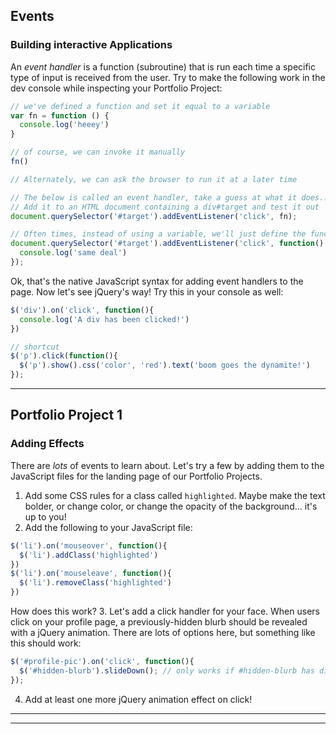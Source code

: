 ## Events
### Building interactive Applications

An _event handler_ is a function (subroutine) that is run each time a specific type of input is received from the user. Try to make the following work in the dev console while inspecting your Portfolio Project:

```javascript
// we've defined a function and set it equal to a variable
var fn = function () {
  console.log('heeey')
}

// of course, we can invoke it manually
fn()

// Alternately, we can ask the browser to run it at a later time

// The below is called an event handler, take a guess at what it does...
// Add it to an HTML document containing a div#target and test it out
document.querySelector('#target').addEventListener('click', fn);

// Often times, instead of using a variable, we'll just define the function inline
document.querySelector('#target').addEventListener('click', function() {
  console.log('same deal')
});
```

Ok, that's the native JavaScript syntax for adding event handlers to the page. Now let's see jQuery's way! Try this in your console as well:

```javascript
$('div').on('click', function(){
  console.log('A div has been clicked!')
})

// shortcut
$('p').click(function(){
  $('p').show().css('color', 'red').text('boom goes the dynamite!')
});
```

---

## Portfolio Project 1
### Adding Effects

There are _lots_ of events to learn about. Let's try a few by adding them to the JavaScript files for the landing page of our Portfolio Projects.

1. Add some CSS rules for a class called `highlighted`. Maybe make the text bolder, or change color, or change the opacity of the background... it's up to you!
2. Add the following to your JavaScript file:

```javascript
$('li').on('mouseover', function(){
  $('li').addClass('highlighted')
})
$('li').on('mouseleave', function(){
  $('li').removeClass('highlighted')
})
```

How does this work?
3. Let's add a click handler for your face. When users click on your profile page, a previously-hidden blurb should be revealed with a jQuery animation. There are lots of options here, but something like this should work:

```javascript
$('#profile-pic').on('click', function(){
  $('#hidden-blurb').slideDown(); // only works if #hidden-blurb has display:none; in its CSS
});
```
4. Add at least one more jQuery animation effect on click!

---



---
